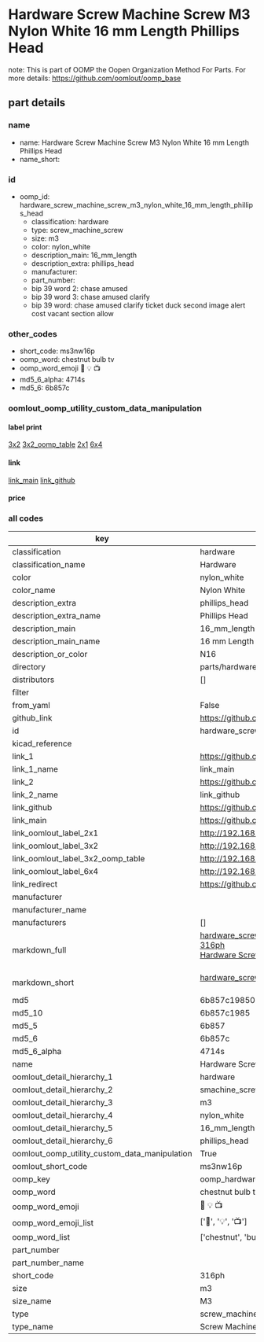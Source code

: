 # Hardware Screw Machine Screw M3 Nylon White 16 mm Length Phillips Head  

note: This is part of OOMP the Oopen Organization Method For Parts. For more details: https://github.com/oomlout/oomp_base

##  part details
  







### name
* name: Hardware Screw Machine Screw M3 Nylon White 16 mm Length Phillips Head
* name_short: 
### id
* oomp_id: hardware_screw_machine_screw_m3_nylon_white_16_mm_length_phillips_head
  * classification: hardware
  * type: screw_machine_screw
  * size: m3
  * color: nylon_white
  * description_main: 16_mm_length
  * description_extra: phillips_head
  * manufacturer: 
  * part_number: 
  * bip 39 word 2: chase amused
  * bip 39 word 3: chase amused clarify
  * bip 39 word: chase amused clarify ticket duck second image alert cost vacant section allow

### other_codes
* short_code: ms3nw16p
* oomp_word: chestnut bulb tv
* oomp_word_emoji :chestnut: :bulb: :tv:
* md5_6_alpha: 4714s
* md5_6: 6b857c






### oomlout_oomp_utility_custom_data_manipulation
#### label print
[3x2](http://192.168.1.245:1112/?label=oomp%204714s)
[3x2_oomp_table](http://192.168.1.108:1112/?label=oomp%204714s)
[2x1](http://192.168.1.242:1112/?label=oomp%204714s)
[6x4](http://192.168.1.55:1112/?label=oomp%204714s)    

#### link

[link_main](https://github.com/oomlout/oomlout_oomp_version_1_messy/tree/main/parts/hardware_screw_machine_screw_m3_nylon_white_16_mm_length_phillips_head) [link_github](https://github.com/oomlout/oomlout_oomp_version_1_messy/tree/main/parts/hardware_screw_machine_screw_m3_nylon_white_16_mm_length_phillips_head)                             

#### price







### all codes 
| key | value |  
| --- | --- |  
| classification | hardware |  
| classification_name | Hardware |  
| color | nylon_white |  
| color_name | Nylon White |  
| description_extra | phillips_head |  
| description_extra_name | Phillips Head |  
| description_main | 16_mm_length |  
| description_main_name | 16 mm Length |  
| description_or_color | N16 |  
| directory | parts/hardware_screw_machine_screw_m3_nylon_white_16_mm_length_phillips_head |  
| distributors | [] |  
| filter |  |  
| from_yaml | False |  
| github_link | https://github.com/oomlout/oomlout_oomp_part_src/tree/main/parts/hardware_screw_machine_screw_m3_nylon_white_16_mm_length_phillips_head |  
| id | hardware_screw_machine_screw_m3_nylon_white_16_mm_length_phillips_head |  
| kicad_reference |  |  
| link_1 | https://github.com/oomlout/oomlout_oomp_version_1_messy/tree/main/parts/hardware_screw_machine_screw_m3_nylon_white_16_mm_length_phillips_head |  
| link_1_name | link_main |  
| link_2 | https://github.com/oomlout/oomlout_oomp_version_1_messy/tree/main/parts/hardware_screw_machine_screw_m3_nylon_white_16_mm_length_phillips_head |  
| link_2_name | link_github |  
| link_github | https://github.com/oomlout/oomlout_oomp_version_1_messy/tree/main/parts/hardware_screw_machine_screw_m3_nylon_white_16_mm_length_phillips_head |  
| link_main | https://github.com/oomlout/oomlout_oomp_version_1_messy/tree/main/parts/hardware_screw_machine_screw_m3_nylon_white_16_mm_length_phillips_head |  
| link_oomlout_label_2x1 | http://192.168.1.242:1112/?label=oomp%204714s |  
| link_oomlout_label_3x2 | http://192.168.1.245:1112/?label=oomp%204714s |  
| link_oomlout_label_3x2_oomp_table | http://192.168.1.108:1112/?label=oomp%204714s |  
| link_oomlout_label_6x4 | http://192.168.1.55:1112/?label=oomp%204714s |  
| link_redirect | https://github.com/oomlout/oomlout_oomp_version_1_messy/tree/main/parts/hardware_screw_machine_screw_m3_nylon_white_16_mm_length_phillips_head |  
| manufacturer |  |  
| manufacturer_name |  |  
| manufacturers | [] |  
| markdown_full | [hardware_screw_machine_screw_m3_nylon_white_16_mm_length_phillips_head](none)<br>[316ph](none)<br>[Hardware Screw Machine Screw M3 Nylon White 16 Mm Length Phillips Head](none)<br><br> |  
| markdown_short | [hardware_screw_machine_screw_m3_nylon_white_16_mm_length_phillips_head](none)<br><br> |  
| md5 | 6b857c1985062e2b09a1ee1a53c20935 |  
| md5_10 | 6b857c1985 |  
| md5_5 | 6b857 |  
| md5_6 | 6b857c |  
| md5_6_alpha | 4714s |  
| name | Hardware Screw Machine Screw M3 Nylon White 16 mm Length Phillips Head |  
| oomlout_detail_hierarchy_1 | hardware |  
| oomlout_detail_hierarchy_2 | smachine_screw |  
| oomlout_detail_hierarchy_3 | m3 |  
| oomlout_detail_hierarchy_4 | nylon_white |  
| oomlout_detail_hierarchy_5 | 16_mm_length |  
| oomlout_detail_hierarchy_6 | phillips_head |  
| oomlout_oomp_utility_custom_data_manipulation | True |  
| oomlout_short_code | ms3nw16p |  
| oomp_key | oomp_hardware_screw_machine_screw_m3_nylon_white_16_mm_length_phillips_head |  
| oomp_word | chestnut bulb tv |  
| oomp_word_emoji | :chestnut: :bulb: :tv: |  
| oomp_word_emoji_list | [':chestnut:', ':bulb:', ':tv:'] |  
| oomp_word_list | ['chestnut', 'bulb', 'tv'] |  
| part_number |  |  
| part_number_name |  |  
| short_code | 316ph |  
| size | m3 |  
| size_name | M3 |  
| type | screw_machine_screw |  
| type_name | Screw Machine Screw |  
